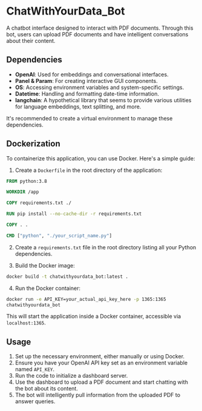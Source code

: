 # ChatWithYourData_Bot

A chatbot interface designed to interact with PDF documents. Through this bot, users can upload PDF documents and have intelligent conversations about their content.

## Dependencies

- **OpenAI**: Used for embeddings and conversational interfaces.
- **Panel & Param**: For creating interactive GUI components.
- **OS**: Accessing environment variables and system-specific settings.
- **Datetime**: Handling and formatting date-time information.
- **langchain**: A hypothetical library that seems to provide various utilities for language embeddings, text splitting, and more.

It's recommended to create a virtual environment to manage these dependencies.

## Dockerization

To containerize this application, you can use Docker. Here's a simple guide:

1. Create a `Dockerfile` in the root directory of the application:

```Dockerfile
FROM python:3.8

WORKDIR /app

COPY requirements.txt ./

RUN pip install --no-cache-dir -r requirements.txt

COPY . .

CMD ["python", "./your_script_name.py"]
```

2. Create a `requirements.txt` file in the root directory listing all your Python dependencies.

3. Build the Docker image:

```bash
docker build -t chatwithyourdata_bot:latest .
```

4. Run the Docker container:

```bash
docker run -e API_KEY=your_actual_api_key_here -p 1365:1365 
chatwithyourdata_bot
```

This will start the application inside a Docker container, accessible via `localhost:1365`.

## Usage

1. Set up the necessary environment, either manually or using Docker.
2. Ensure you have your OpenAI API key set as an environment variable named `API_KEY`.
3. Run the code to initialize a dashboard server.
4. Use the dashboard to upload a PDF document and start chatting with the bot about its content.
5. The bot will intelligently pull information from the uploaded PDF to answer queries.

